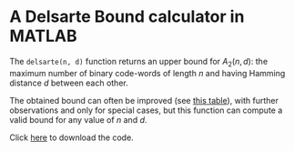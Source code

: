 # A Delsarte Bound calculator in MATLAB

The `delsarte(n, d)` function returns an upper bound for $A_2(n, d)$: the maximum number of binary code-words of length $n$ and having Hamming distance $d$ between each other.

The obtained bound can often be improved (see [this table](https://www.win.tue.nl/~aeb/codes/binary-1.html)), with further observations and only for special cases, but this function can compute a valid bound for any value of $n$ and $d$.

Click [here](https://github.com/BiRabittoh/delsarte-bound/archive/refs/heads/master.zip) to download the code.
